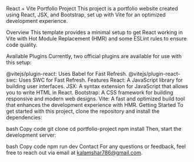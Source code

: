 React + Vite Portfolio Project
This project is a portfolio website created using React, JSX, and Bootstrap, set up with Vite for an optimized development experience.

Overview
This template provides a minimal setup to get React working in Vite with Hot Module Replacement (HMR) and some ESLint rules to ensure code quality.

Available Plugins
Currently, two official plugins are available for use with this setup:

@vitejs/plugin-react: Uses Babel for Fast Refresh.
@vitejs/plugin-react-swc: Uses SWC for Fast Refresh.
Features
React: A JavaScript library for building user interfaces.
JSX: A syntax extension for JavaScript that allows you to write HTML in React.
Bootstrap: A CSS framework for building responsive and modern web designs.
Vite: A fast and optimized build tool that enhances the development experience with HMR.
Getting Started
To get started with this project, clone the repository and install the dependencies:

bash
Copy code
git clone <repository-url>
cd portfolio-project
npm install
Then, start the development server:

bash
Copy code
npm run dev
Contact
For any questions or feedback, feel free to reach out via email at kalamshar786@gmail.com.
